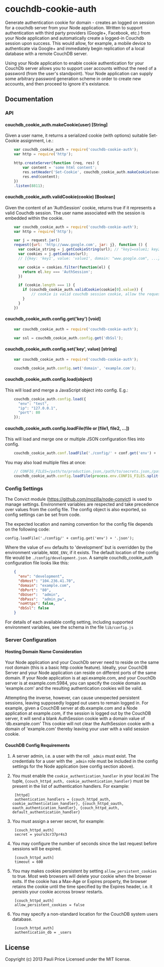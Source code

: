 # couchdb-cookie-auth

Generate authentication cookie for domain - creates an logged on session for a couchdb server from your Node application.
Written to support authentication with third party providers (Google+, Facebook, etc.) from your Node application and automatically create a logged-in Couchdb session upon success.  This would allow, for example, a mobile device to authenticate via Google+ and immediately begin replication of a local database with a remote CouchDB server.

Using your Node application to enable cookie authentication for your CouchDb server allows you to support user accounts without the need of a password (from the user's standpoint).  Your Node application can supply some arbitrary password generation scheme in order to create new accounts, and then proceed to ignore it's existance.

## Documentation

### API

#### couchdb_cookie_auth.makeCookie(user) [String]

Given a user name, it returns a serialized cookie (with options) suitable Set-Cookie assignment, i.e.:

```javascript
    var couchdb_cookie_auth = require('couchdb-cookie-auth');
    var http = require('http');

    http.createServer(function (req, res) {
        var content = 'some html content';
        res.setHeader('Set-Cookie', couchdb_cookie_auth.makeCookie(user));
        res.end(content);
    })
    .listen(8811);
```

#### couchdb_cookie_auth.validCookie(cookie) [Boolean]

Given the content of an 'AuthSession' cookie, returns true if it represents a valid Couchdb session.  The user name associated with the session is embedded within the cookie.

```javascript
    var couchdb_cookie_auth = require('couchdb-cookie-auth');
    var http = require('http');

    var j = request.jar()
    request({url: 'http://www.google.com', jar: j}, function () {
      var cookie_string = j.getCookieString(url); // "key1=value1; key2=value2; ..."
      var cookies = j.getCookies(url);
      // [{key: 'key1', value: 'value1', domain: "www.google.com", ...}, ...]

      var cookie = cookies.filter(function(el) {
        return el.key === 'AuthSession';
      })

      if (cookie.length === 1) {
        if (couchdb_cookie_auth.validCookie(cookie[0].value)) {
            // cookie is valid couchdb session cookie, allow the request
        }
      }
    })
```

#### couchdb_cookie_auth.config.get('key') [void]

```javascript
    var couchdb_cookie_auth = require('couchdb-cookie-auth');

    var ssl = couchdb_cookie_auth.config.get('dbSsl');
```


#### couchdb_cookie_auth.config.set('key', value) [string]

```javascript
    var couchdb_cookie_auth = require('couchdb-cookie-auth');

    couchdb_cookie_auth.config.set('domain', 'example.com');
```

#### couchdb_cookie_auth.config.load(object)

This will load and merge a JavaScript object into config. E.g.:

```javascript
    couchdb_cookie_auth.config.load({
      "env": "test",
      "ip": "127.0.0.1",
      "port": 80
    });
```

#### couchdb_cookie_auth.config.loadFile(file or [file1, file2, ...])

This will load and merge one or multiple JSON configuration files into config.

```javascript
    couchdb_cookie_auth.conf.loadFile('./config/' + conf.get('env') + '.json');
```

You may also load multiple files at once:

```javascript
    // CONFIG_FILES=/path/to/production.json,/path/to/secrets.json,/path/to/sitespecific.json
    couchdb_cookie_auth.config.loadFile(process.env.CONFIG_FILES.split(','));
```

### Config Settings

The Convict module (https://github.com/mozilla/node-convict) is used to manage settings.  Environment variables are respected and take precedence over values from the config file.  The config object is also exported, so config settings can be set from code.

The expected location and naming convention for the config file depends on the following code:

    config.loadFile('./config/' + config.get('env') + '.json');

Where the value of `env` defaults to 'development' but is overridden by the environment variable, `NODE_ENV`, if it exists.  The default location of the config file would be `./config/development.json`.  A sample couchdb_cookie_auth configuration file looks like this:

```json
    {
      "env": "development",
      "dbHost": "104.236.41.70",
      "domain": "example.com",
      "dbPort": "80",
      "dbUser":  "admin",
      "dbPass":  "admin_pw",
      "noHttps": false,
      "dbSsl": false
    }
```

For details of each available config setting, including supported environment variables, see the schema in the file `lib/config.js`


### Server Configuration

#### Hosting Domain Name Consideration

Your Node application and your CouchDb server need to reside on the same root domain (this is a basic http cookie feature).  Ideally, your CouchDB Server and your Node application can reside on different ports of the same domain.  If your Node application is at api.example.com, and your CouchDb server is at example.com:5984, you can specify the cookie domain as 'example.com' and the resulting authentication cookies will be valid.

Attempting the inverse, however, can cause unexpected persistent sessions, leaving supposedly logged out users to remain logged in.  For example, given a CouchDB server at db.example.com and a Node application at example.com, if the session is logged out by the CouchDB server, it will send a blank AuthSession cookie with a domain value of 'db.example.com'  This cookie will not clear the AuthSession cookie with a domain of 'example.com' thereby leaving your user with a valid session cookie.

#### CouchDB Config Requirements

1. A server admin, i.e. a user with the roll `_admin` must exist.  The credentials for a user with the `_admin` role must be included in the config settings for the Node application (see config section above).

1. You must enable the `cookie_authentication_handler` in your local.ini  The tuple, `{couch_httpd_auth, cookie_authentication_handler}` must be present in the list of authentication handlers.  For example:

        [httpd]
        authentication_handlers = {couch_httpd_auth, cookie_authentication_handler}, {couch_httpd_oauth, oauth_authentication_handler}, {couch_httpd_auth, default_authentication_handler}

1. You must assign a server secret, for example:

        [couch_httpd_auth]
        secret = yours3cr37pr4s3

1. You may configure the number of seconds since the last request before sessions will be expired.

        [couch_httpd_auth]
        timeout = 600

1. You may makes cookies persistent by setting `allow_persistent_cookies` to true.  Most web browsers will delete your cookie when the browser exits.  If the cookie has a Max-Age or Expires property, the browser retains the cookie until the time specified by the Expires header, i.e. it persists your cookie accross browsr restarts.

        [couch_httpd_auth]
        allow_persistent_cookies = false

1. You may specify a non-standard location for the CouchDB system users database.

        [couch_httpd_auth]
        authentication_db = _users

## License

Copyright (c) 2013 Pauli Price
Licensed under the MIT license.
